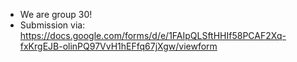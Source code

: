 * We are group 30!
* Submission via: https://docs.google.com/forms/d/e/1FAIpQLSftHHIf58PCAF2Xq-fxKrgEJB-olinPQ97VvH1hEFfq67jXgw/viewform

